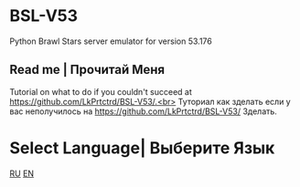 # BSL-V53
Python Brawl Stars server emulator for version 53.176

## Read me | Прочитай Меня
Tutorial on what to do if you couldn't succeed at https://github.com/LkPrtctrd/BSL-V53/.<br>
Туториал как зделать если у вас неполучилось на https://github.com/LkPrtctrd/BSL-V53/ Зделать.

# Select Language| Выберите Язык
[RU](https://github.com/for0si0zero/BSL-V53/blob/main/READMEru.md)
[EN](https://github.com/for0si0zero/BSL-V53/blob/main/READMEen.md)
